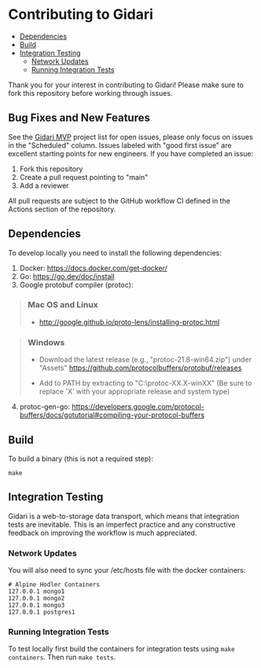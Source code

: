 # Contributing to Gidari

- [Dependencies](#dependencies)
- [Build](#build)
- [Integration Testing](#integration-testing)
  - [Network Updates](#network-updates)
  - [Running Integration Tests](#running-integration-tests)

Thank you for your interest in contributing to Gidari! Please make sure to fork this repository before working through issues.

## Bug Fixes and New Features

See the [Gidari MVP](https://github.com/orgs/alpstable/projects/3) project list for open issues, please only focus on issues in the "Scheduled" column. Issues labeled with "good first issue" are excellent starting points for new engineers. If you have completed an issue:

1. Fork this repository
2. Create a pull request pointing to "main"
3. Add a reviewer

All pull requests are subject to the GitHub workflow CI defined in the Actions section of the repository.

## Dependencies

To develop locally you need to install the following dependencies:

1. Docker: https://docs.docker.com/get-docker/
2. Go: https://go.dev/doc/install
3. Google protobuf compiler (protoc):

> ### Mac OS and Linux
>
> - http://google.github.io/proto-lens/installing-protoc.html

> ### Windows
>
> - Download the latest release (e.g., "protoc-21.8-win64.zip") under "Assets" https://github.com/protocolbuffers/protobuf/releases
>
> - Add to PATH by extracting to "C:\protoc-XX.X-winXX" (Be sure to replace 'X' with your appropriate release and system type)

4. protoc-gen-go: https://developers.google.com/protocol-buffers/docs/gotutorial#compiling-your-protocol-buffers

## Build

To build a binary (this is not a required step):

```
make
```

## Integration Testing

Gidari is a web-to-storage data transport, which means that integration tests are inevitable. This is an imperfect practice and any constructive feedback on improving the workflow is much appreciated.

### Network Updates

You will also need to sync your /etc/hosts file with the docker containers:

```
# Alpine Hodler Containers
127.0.0.1 mongo1
127.0.0.1 mongo2
127.0.0.1 mongo3
127.0.0.1 postgres1
```

### Running Integration Tests

To test locally first build the containers for integration tests using `make containers`. Then run `make tests`.
